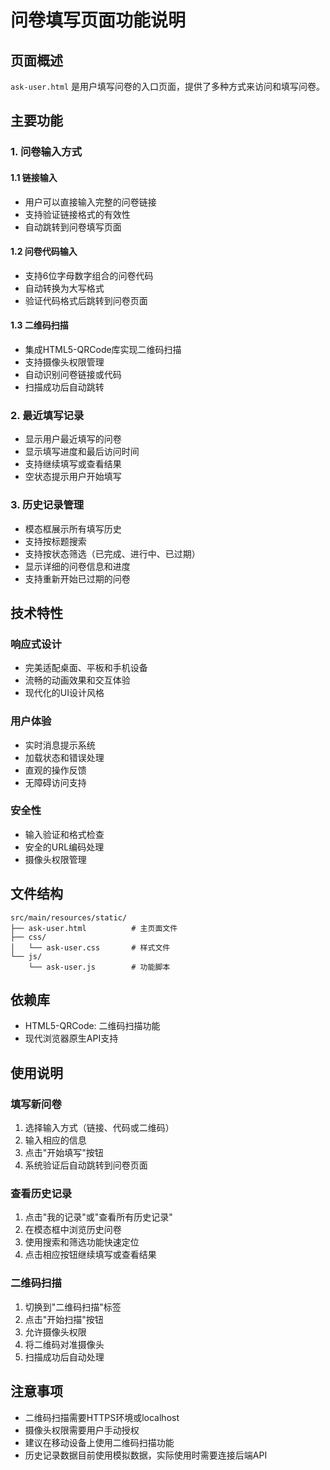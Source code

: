 # 问卷填写页面功能说明

## 页面概述

`ask-user.html` 是用户填写问卷的入口页面，提供了多种方式来访问和填写问卷。

## 主要功能

### 1. 问卷输入方式

#### 1.1 链接输入
- 用户可以直接输入完整的问卷链接
- 支持验证链接格式的有效性
- 自动跳转到问卷填写页面

#### 1.2 问卷代码输入
- 支持6位字母数字组合的问卷代码
- 自动转换为大写格式
- 验证代码格式后跳转到问卷页面

#### 1.3 二维码扫描
- 集成HTML5-QRCode库实现二维码扫描
- 支持摄像头权限管理
- 自动识别问卷链接或代码
- 扫描成功后自动跳转

### 2. 最近填写记录

- 显示用户最近填写的问卷
- 显示填写进度和最后访问时间
- 支持继续填写或查看结果
- 空状态提示用户开始填写

### 3. 历史记录管理

- 模态框展示所有填写历史
- 支持按标题搜索
- 支持按状态筛选（已完成、进行中、已过期）
- 显示详细的问卷信息和进度
- 支持重新开始已过期的问卷

## 技术特性

### 响应式设计
- 完美适配桌面、平板和手机设备
- 流畅的动画效果和交互体验
- 现代化的UI设计风格

### 用户体验
- 实时消息提示系统
- 加载状态和错误处理
- 直观的操作反馈
- 无障碍访问支持

### 安全性
- 输入验证和格式检查
- 安全的URL编码处理
- 摄像头权限管理

## 文件结构

```
src/main/resources/static/
├── ask-user.html          # 主页面文件
├── css/
│   └── ask-user.css       # 样式文件
└── js/
    └── ask-user.js        # 功能脚本
```

## 依赖库

- HTML5-QRCode: 二维码扫描功能
- 现代浏览器原生API支持

## 使用说明

### 填写新问卷
1. 选择输入方式（链接、代码或二维码）
2. 输入相应的信息
3. 点击"开始填写"按钮
4. 系统验证后自动跳转到问卷页面

### 查看历史记录
1. 点击"我的记录"或"查看所有历史记录"
2. 在模态框中浏览历史问卷
3. 使用搜索和筛选功能快速定位
4. 点击相应按钮继续填写或查看结果

### 二维码扫描
1. 切换到"二维码扫描"标签
2. 点击"开始扫描"按钮
3. 允许摄像头权限
4. 将二维码对准摄像头
5. 扫描成功后自动处理

## 注意事项

- 二维码扫描需要HTTPS环境或localhost
- 摄像头权限需要用户手动授权
- 建议在移动设备上使用二维码扫描功能
- 历史记录数据目前使用模拟数据，实际使用时需要连接后端API 
